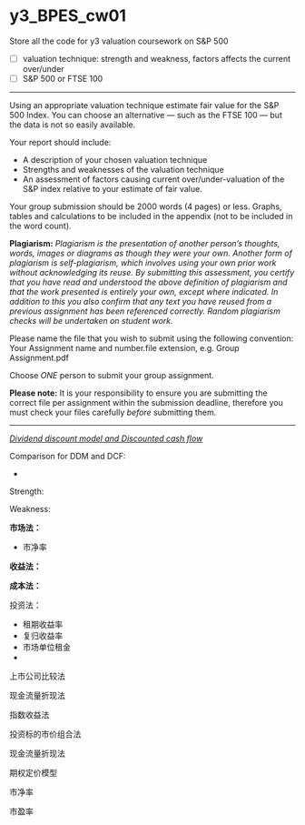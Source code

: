# y3_BPES_cw01
Store all the code for y3 valuation coursework on S&amp;P 500




- [ ] valuation technique: strength and weakness, factors affects the current over/under 
- [ ] S&P 500 or FTSE 100

---

Using an appropriate valuation technique estimate fair value for the S&P 500 Index. You can choose an alternative — such as the FTSE 100 — but the data is not so easily available.

Your report should include:

- A description of your chosen valuation technique
- Strengths and weaknesses of the valuation technique
- An assessment of factors causing current over/under-valuation of the S&P index relative to your estimate of fair value.

Your group submission should be 2000 words (4 pages) or less. Graphs, tables and calculations to be included in the appendix (not to be included in the word count).

**Plagiarism:** *Plagiarism is the presentation of another person’s thoughts, words, images or diagrams as though they were your own. Another form of plagiarism is self-plagiarism, which involves using your own prior work without acknowledging its reuse. By submitting this assessment, you certify that you have read and understood the above definition of plagiarism and that the work presented is entirely your own, except where indicated. In addition to this you also confirm that any text you have reused from a previous assignment has been referenced correctly. Random plagiarism checks will be undertaken on student work.*

Please name the file that you wish to submit using the following convention: Your Assignment name and number.file extension, e.g. Group Assignment.pdf

Choose *ONE* person to submit your group assignment.

**Please note:** It is your responsibility to ensure you are submitting the correct file per assignment within the submission deadline, therefore you must check your files carefully *before* submitting them.

---

*<u>Dividend discount model and Discounted cash flow</u>*

Comparison for DDM and DCF:

- 



Strength:



Weakness:







**市场法：**

- 市净率

**收益法：**



**成本法：**



投资法：

- 租期收益率
- 复归收益率
- 市场单位租金
- 

上市公司比较法

现金流量折现法

指数收益法

投资标的市价组合法

现金流量折现法

期权定价模型

市净率

市盈率

